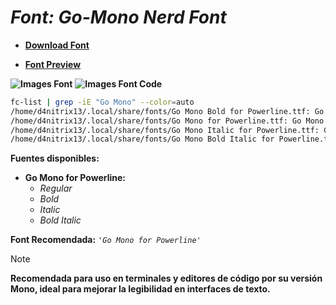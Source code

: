 <!-- Autor: Daniel Benjamin Perez Morales -->
<!-- GitHub: https://github.com/DanielPerezMoralesDev13 -->
<!-- Correo electrónico: danielperezdev@proton.me -->

# ***Font: Go-Mono Nerd Font***

- **[Download Font](https://github.com/ryanoasis/nerd-fonts/releases/download/v3.2.1/Go-Mono.zip "https://github.com/ryanoasis/nerd-fonts/releases/download/v3.2.1/Go-Mono.zip")**

- **[Font Preview](https://www.programmingfonts.org/#go-mono "https://www.programmingfonts.org/#go-mono")**

**![Images Font](../../Fonts/Go-Mono%20Nerd%20Font.png "Fonts/Go-Mono Nerd Font.png")**
**![Images Font Code](../../Font%20Images%20Code/Go-Mono%20Nerd%20Font%20Code.png "Font Images Code/Go-Mono Nerd Font Code.png")**

```bash
fc-list | grep -iE "Go Mono" --color=auto
/home/d4nitrix13/.local/share/fonts/Go Mono Bold for Powerline.ttf: Go Mono for Powerline:style=Bold
/home/d4nitrix13/.local/share/fonts/Go Mono for Powerline.ttf: Go Mono for Powerline:style=Regular
/home/d4nitrix13/.local/share/fonts/Go Mono Italic for Powerline.ttf: Go Mono for Powerline:style=Italic
/home/d4nitrix13/.local/share/fonts/Go Mono Bold Italic for Powerline.ttf: Go Mono for Powerline:style=Bold Italic
```

**Fuentes disponibles:**

- **Go Mono for Powerline:**
  - *Regular*
  - *Bold*
  - *Italic*
  - *Bold Italic*

**Font Recomendada:** *`'Go Mono for Powerline'`*

> [!NOTE]
> **Recomendada para uso en terminales y editores de código por su versión Mono, ideal para mejorar la legibilidad en interfaces de texto.**
